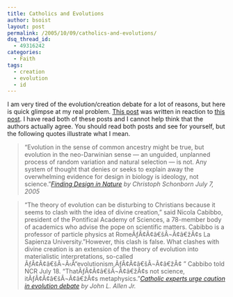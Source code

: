 ```yaml
---
title: Catholics and Evolutions
author: bsoist
layout: post
permalink: /2005/10/09/catholics-and-evolutions/
dsq_thread_id:
  - 49316242
categories:
  - Faith
tags:
  - creation
  - evolution
  - id
---
```

I am very tired of the evolution/creation debate for a lot of reasons, but here is quick glimpse at my real problem. [This post][1] was written in reaction to [this post][2]. I have read both of these posts and I cannot help think that the authors actually agree. You should read both posts and see for yourself, but the following quotes illustrate what I mean.  

> &#8220;Evolution in the sense of common ancestry might be true, but evolution in the neo-Darwinian sense &#8212; an unguided, unplanned process of random variation and natural selection &#8212; is not. Any system of thought that denies or seeks to explain away the overwhelming evidence for design in biology is ideology, not science.&#8221;<cite><a href="http://www.millerandlevine.com/km/evol/catholic/schonborn-NYTimes.html">Finding Design in Nature</a> by Christoph Schonborn July 7, 2005</cite>

> &#8220;The theory of evolution can be disturbing to Christians because it seems to clash with the idea of divine creation,&#8221; said Nicola Cabibbo, president of the Pontifical Academy of Sciences, a 78-member body of academics who advise the pope on scientific matters. Cabibbo is a professor of particle physics at RomeÃƒÂ¢Ã¢â€šÂ¬Ã¢â€žÂ¢s La Sapienza University.&#8221;However, this clash is false. What clashes with divine creation is an extension of the theory of evolution into materialistic interpretations, so-called ÃƒÂ¢Ã¢â€šÂ¬Ã‹Å“evolutionism,ÃƒÂ¢Ã¢â€šÂ¬Ã¢â€žÂ¢ &#8221; Cabbibo told NCR July 18. &#8220;ThatÃƒÂ¢Ã¢â€šÂ¬Ã¢â€žÂ¢s not science, itÃƒÂ¢Ã¢â€šÂ¬Ã¢â€žÂ¢s metaphysics.&#8221;<cite><a href="http://www.ncronline.org/NCR_Online/archives2/2005c/072905/072905h.php">Catholic experts urge caution in evolution debate</a> by John L. Allen Jr.</cite>

 [1]: http://www.ncronline.org/NCR_Online/archives2/2005c/072905/072905h.php
 [2]: http://www.millerandlevine.com/km/evol/catholic/schonborn-NYTimes.html

